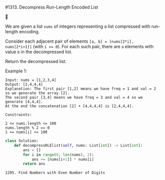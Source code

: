 #1313. Decompress Run-Length Encoded List

:green_heart:

We are given a list `nums` of integers representing a list compressed with run-length encoding.



Consider each adjacent pair of elements `[a, b] = [nums[2*i], nums[2*i+1]]` (with `i >= 0`).  For each such pair, there are `a` elements with value `b` in the decompressed list.

Return the decompressed list.

 

Example 1:
```
Input: nums = [1,2,3,4]
Output: [2,4,4,4]
Explanation: The first pair [1,2] means we have freq = 1 and val = 2 so we generate the array [2].
The second pair [3,4] means we have freq = 3 and val = 4 so we generate [4,4,4].
At the end the concatenation [2] + [4,4,4,4] is [2,4,4,4].

Constraints:

2 <= nums.length <= 100
nums.length % 2 == 0
1 <= nums[i] <= 100

```


```python
class Solution:
    def decompressRLElist(self, nums: List[int]) -> List[int]:
        ans = []
        for i in range(0, len(nums), 2):
            ans += [nums[i+1]] * nums[i]
        return ans
```


`1295. Find Numbers with Even Number of Digits`









